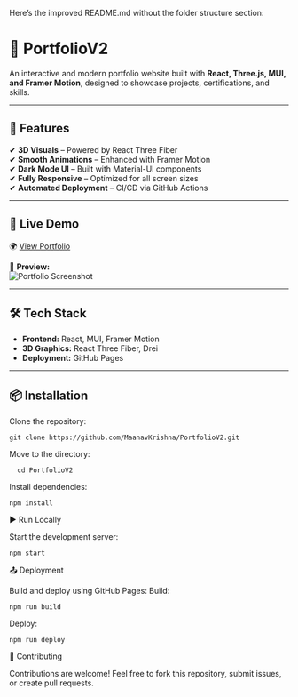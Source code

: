 Here’s the improved README.md without the folder structure section:

# 🚀 PortfolioV2

An interactive and modern portfolio website built with **React, Three.js, MUI, and Framer Motion**, designed to showcase projects, certifications, and skills.

---

## 🌟 Features
✔ **3D Visuals** – Powered by React Three Fiber  
✔ **Smooth Animations** – Enhanced with Framer Motion  
✔ **Dark Mode UI** – Built with Material-UI components  
✔ **Fully Responsive** – Optimized for all screen sizes  
✔ **Automated Deployment** – CI/CD via GitHub Actions  

---

## 🔗 Live Demo  
🌍 [View Portfolio](https://maanavkrishna.github.io/PortfolioV2/)  

📸 **Preview:**  
![Portfolio Screenshot](./public/preview.png)

---

## 🛠️ Tech Stack  
- **Frontend:** React, MUI, Framer Motion  
- **3D Graphics:** React Three Fiber, Drei  
- **Deployment:** GitHub Pages  

---

## 📦 Installation  
Clone the repository:  
    
    git clone https://github.com/MaanavKrishna/PortfolioV2.git

Move to the directory:
      
      cd PortfolioV2

Install dependencies:

    npm install

▶️ Run Locally

Start the development server:

    npm start

📤 Deployment

Build and deploy using GitHub Pages:
Build:

    npm run build

Deploy:

    npm run deploy

🤝 Contributing

Contributions are welcome! Feel free to fork this repository, submit issues, or create pull requests.
